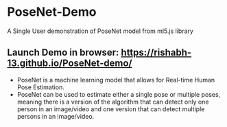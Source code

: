 # PoseNet-Demo
A Single User demonstration of PoseNet model from ml5.js library  

## Launch Demo in browser: https://rishabh-13.github.io/PoseNet-demo/  

* PoseNet is a machine learning model that allows for Real-time Human Pose Estimation.  
* PoseNet can be used to estimate either a single pose or multiple poses, meaning there is a version of the algorithm that can detect only one person in an image/video and one version that can detect multiple persons in an image/video.
